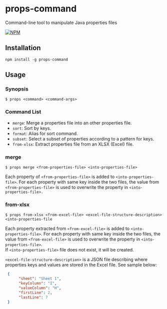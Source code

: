 # props-command
Command-line tool to manipulate Java properties files

[![NPM][nodei-image]][nodei-url]

## Installation

```npm install -g props-command```

## Usage

### Synopsis

```$ props <command> <command-args>``` 

### Command List

* `merge`: Merge a properties file into an other properties file.  
* `sort`: Sort by keys.  
* `format`: Alias for sort command.  
* `subset`: Select a subset of properties according to a pattern for keys.  
* `from-xlsx`: Extract properties file from an XLSX (Excel) file.  

### merge

```$ props merge <from-properties-file> <into-properties-file>```                   
                                                                            
Each property of `<from-properties-file>` is added to `<into-properties-file>`. For each property with same key inside the two files, the value from `<from-properties-file>` is used to overwrite the property in `<into-properties-file>.`                                                                        

### from-xlsx

```$ props from-xlsx <from-excel-file> <excel-file-structure-description> <into-properties-file```                                                             
                                                                            
Each property extracted from `<from-excel-file>` is added to `<into-properties-file>`. For each property with same key inside the two files, the value from `<from-excel-file>` is used to overwrite the property in `<into-properties-file>`.                                                                        
If `<into-properties-file>` file does not exist, it will be created.            
                                                                            
`<excel-file-structure-description>` is a JSON file describing where properties keys and values are stored in the Excel file. See sample below:               
                                                                            
```json
 {
      "sheet": "Sheet 1",
      "keyColumn": "I",
      "valueColumn": "H",
      "firstLine": 2,
      "lastLine": 7
 }
 ```

[nodei-image]: https://nodei.co/npm/props-command.png
[nodei-url]: https://www.npmjs.com/package/props-command
